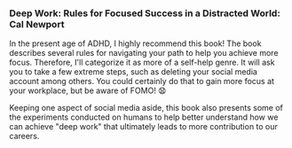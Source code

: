 ### Deep Work: Rules for Focused Success in a Distracted World: Cal Newport


In the present age of ADHD, I highly recommend this book! The book describes several rules for navigating your path to help you achieve more focus. Therefore, I'll categorize it as more of a self-help genre. 
It will ask you to take a few extreme steps, such as deleting your social media account among others. You could certainly do that to gain more focus at your workplace, but be aware of FOMO! 😧

Keeping one aspect of social media aside, this book also presents some of the experiments conducted on humans to help better understand how we can achieve "deep work" that ultimately leads to more contribution to our careers.

